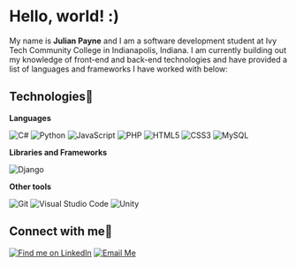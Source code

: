 # Hello, world! :)

My name is **Julian Payne** and I am a software development student at Ivy Tech Community College in Indianapolis, Indiana. I am currently building out my knowledge of front-end and back-end technologies and have provided a list of languages and frameworks I have worked with below:

## Technologies💾
**Languages**

![C#](https://img.shields.io/badge/C%23-white?style=flat-square&logo=csharp&logoColor=white&color=%23512BD4
)
![Python](https://camo.githubusercontent.com/c13a4f09d60025115ab08338417d32b41cede48e68f7c0381dc2996c92bca2c4/68747470733a2f2f696d672e736869656c64732e696f2f62616467652f2d507974686f6e2d626c61636b3f7374796c653d666c61742d737175617265266c6f676f3d507974686f6e)
![JavaScript](https://camo.githubusercontent.com/7b54e1c71111f811613cf960de1d7de8491a96c62f12b67c5b04afe102143636/68747470733a2f2f696d672e736869656c64732e696f2f62616467652f2d4a6176615363726970742d2532334637444631433f7374796c653d666c61742d737175617265266c6f676f3d6a617661736372697074266c6f676f436f6c6f723d303030303030266c6162656c436f6c6f723d25323346374446314326636f6c6f723d253233464643453541)
![PHP](https://camo.githubusercontent.com/e898ee2b0b9c2dec54b8e6475c8780ac93a9f5b0ef3e338d2385120590c48847/68747470733a2f2f696d672e736869656c64732e696f2f62616467652f2d5048502d626c756576696f6c65743f7374796c653d666c61742d737175617265266c6f676f3d504850)
![HTML5](https://camo.githubusercontent.com/6010a85175edf5787bba645d2bdad7ec26f41aafce3f5a59569352de55deed74/68747470733a2f2f696d672e736869656c64732e696f2f62616467652f2d48544d4c352d4533344632363f7374796c653d666c61742d737175617265266c6f676f3d68746d6c35266c6f676f436f6c6f723d7768697465)
![CSS3](https://camo.githubusercontent.com/1cce2dc4bb406a5019322c3f123da088d108b8ee7cb3a7d7918c9893d6d828f3/68747470733a2f2f696d672e736869656c64732e696f2f62616467652f2d435353332d3135373242363f7374796c653d666c61742d737175617265266c6f676f3d63737333)
![MySQL](https://camo.githubusercontent.com/a1b745832f868ba0ed119a71f6d6c405097d95ac24f77e1002aa4af2945256e0/68747470733a2f2f696d672e736869656c64732e696f2f62616467652f2d4d7953514c2d626c61636b3f7374796c653d666c61742d737175617265266c6f676f3d6d7973716c)

**Libraries and Frameworks**

![Django](https://img.shields.io/badge/Django-white?style=flat-square&logo=django&logoColor=white&color=%23092E20
)

**Other tools**

![Git](https://camo.githubusercontent.com/ee789fdcb588501cae8eade82ac9ed8bbd78069afb20ada7927c4764432fc40f/68747470733a2f2f696d672e736869656c64732e696f2f62616467652f2d4769742d626c61636b3f7374796c653d666c61742d737175617265266c6f676f3d676974)
![Visual Studio Code](https://camo.githubusercontent.com/dae3c010f51320fdd641a8569f715acb02ba1e4f882ea816b904625e62a1d03c/68747470733a2f2f696d672e736869656c64732e696f2f62616467652f2d5653436f64652d2532333030374143433f7374796c653d666c61742d737175617265266c6f676f3d76697375616c2d73747564696f2d636f6465)
![Unity](https://img.shields.io/badge/Unity-black?style=flat-square&logo=unity&logoColor=black&color=white
)

## Connect with me📧
[![Find me on LinkedIn](https://img.shields.io/badge/LinkedIn-white?style=flat-square&logo=linkedin&logoColor=white&color=%230A66C2
)](www.linkedin.com/in/jul1anpa)
[![Email Me](https://img.shields.io/badge/Gmail-black?style=flat-square&logo=gmail&logoColor=%23EA4335&color=white
)](mailto:paynejulian1998@gmail.com)

